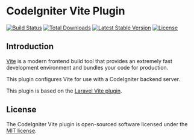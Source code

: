 # CodeIgniter Vite Plugin

<a href="https://github.com/monster010/codeigniter-vite-plugin/actions"><img src="https://github.com/monster010/codeigniter-vite-plugin/workflows/tests/badge.svg" alt="Build Status"></a>
<a href="https://www.npmjs.com/package/codeigniter-vite-plugin"><img src="https://img.shields.io/npm/dt/codeigniter-vite-plugin" alt="Total Downloads"></a>
<a href="https://www.npmjs.com/package/codeigniter-vite-plugin"><img src="https://img.shields.io/npm/v/codeigniter-vite-plugin" alt="Latest Stable Version"></a>
<a href="https://github.com/monster010/codeigniter-vite-plugin/blob/main/LICENSE.md"><img src="https://img.shields.io/npm/l/codeigniter-vite-plugin" alt="License"></a>

## Introduction

[Vite](https://vitejs.dev) is a modern frontend build tool that provides an extremely fast development environment and bundles your code for production.

This plugin configures Vite for use with a CodeIgniter backend server.

This plugin is based on the [Laravel Vite plugin](https://github.com/laravel/vite-plugin).

## License

The CodeIgniter Vite plugin is open-sourced software licensed under the [MIT license](LICENSE.md).
